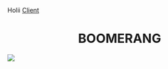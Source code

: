 Holii
<a href="https://github.com/AcirDeveloper/c18-14-n-node-react/tree/dev/client"> Client </a>
<h1 align="center"> BOOMERANG  </h1>
<img src="https://cdn.discordapp.com/attachments/1238921841859498024/1250968128817467402/image.png?ex=666cde5b&is=666b8cdb&hm=647f19fafb8637345daf71b373e4ebe8c5d173d5214d2d09e4fff4cee117e128&" />
